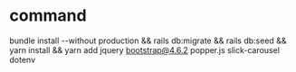 # command
bundle install --without production && rails db:migrate && rails db:seed && yarn install && yarn add jquery bootstrap@4.6.2 popper.js slick-carousel dotenv